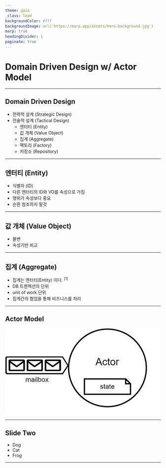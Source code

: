 ```yaml
---
theme: gaia
_class: lead
backgroundColor: #fff
backgroundImage: url('https://marp.app/assets/hero-background.jpg')
marp: true
headingDivider: 1
paginate: true
---
```


**Domain Driven Design**
w/ Actor Model
=====

---

## **Domain Driven Design**
<!-- _footer: "" -->


- 전략적 설계 (Strategic Design)
- 전술적 설계 (Tactical Design)
   - 엔터티 (Entity)
   - 값 개체 (Value Object)
   - 집계 (Aggregate)
   - 팩토리 (Factory)
   - 저장소 (Repository)
---

## **엔터티 (Entity)**
<!-- _footer: "" -->


- 식별자 (ID)
- 다른 엔터티의 ID와 VO를 속성으로 가짐
- 행위가 속성보다 중요
- 순환 참조하지 말것

---

## **값 개체 (Value Object)**
<!-- _footer: "https://martinfowler.com/bliki/ValueObject.html" -->


- 불변
- 속성기반 비교


---

## **집계 (Aggregate)**
<!-- 
_footer: "[1] 도메인 주도 설계 첫걸음"
-->


- 집계는 엔터티(Entity) 이다. <sup>[1]</sup>
- DB 트랜젝션의 단위
- unit of work 단위
- 집계간의 협업을 통해 비즈니스를 처리

---


## **Actor Model**

![bg 50%](img/actor.drawio.png)

---
## Slide Two

- Dog
- Cat
- Frog
---